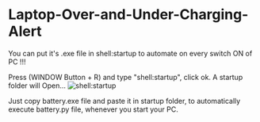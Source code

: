 # Laptop-Over-and-Under-Charging-Alert
You can put it's .exe file in shell:startup to automate on every switch ON of PC !!!

Press (WINDOW Button + R) and type "shell:startup", click ok.
A startup folder will Open...
![shell:startup](https://www.digitalcitizen.life/sites/default/files/gdrive/run_window/run_window_0.jpg)


Just copy battery.exe file and paste it in startup folder, to automatically execute
battery.py file, whenever you start your PC.
